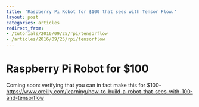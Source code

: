 ```yaml
---
title: 'Raspberry Pi Robot for $100 that sees with Tensor Flow.'
layout: post
categories: articles
redirect_from:
- /tutorials/2016/09/25/rpi/tensorflow
- /articles/2016/09/25/rpi/tensorflow
---
```

# Raspberry Pi Robot for $100

Coming soon: verifying that you can in fact make this for $100- https://www.oreilly.com/learning/how-to-build-a-robot-that-sees-with-100-and-tensorflow
